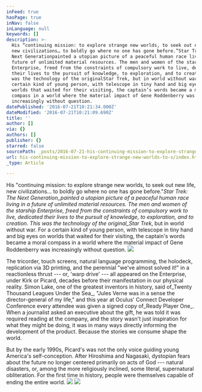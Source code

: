 ```yaml
---
inFeed: true
hasPage: true
inNav: false
inLanguage: null
keywords: []
description: >-
  His “continuing mission: to explore strange new worlds, to seek out new life,
  new civilizations… to boldly go where no one has gone before.”Star Trek: The
  Next Generationpainted a utopian picture of a peaceful human race living in a
  future of unlimited material resources. The men and women of the starship
  Enterprise, freed from the constraints of compulsory work to live, dedicated
  their lives to the pursuit of knowledge, to exploration, and to creation. This
  was the technology of the originalStar Trek, but in world without war. For a
  certain kind of young person, with telescope in tiny hand and big eyes on
  worlds that waited for their visiting, the captain’s words became a moral
  compass in a world where the material impact of Gene Roddenberry was
  increasingly without question.
datePublished: '2016-07-21T10:21:34.000Z'
dateModified: '2016-07-21T10:21:09.690Z'
title: ''
author: []
via: {}
authors: []
publisher: {}
starred: false
sourcePath: _posts/2016-07-21-his-continuing-mission-to-explore-strange-new-worlds-to-s.md
url: his-continuing-mission-to-explore-strange-new-worlds-to-s/index.html
_type: Article

---
```

His "continuing mission: to explore strange new worlds, to seek out new life, new civilizations... to boldly go where no one has gone before."_Star Trek: The Next Generation_painted a utopian picture of a peaceful human race living in a future of unlimited material resources. The men and women of the starship Enterprise, freed from the constraints of compulsory work to live, dedicated their lives to the pursuit of knowledge, to exploration, and to creation. This was the technology of the original_Star Trek_, but in world without war. For a certain kind of young person, with telescope in tiny hand and big eyes on worlds that waited for their visiting, the captain's words became a moral compass in a world where the material impact of Gene Roddenberry was increasingly without question.
![](https://the-grid-user-content.s3-us-west-2.amazonaws.com/b232292e-ef3d-4c78-a468-453ca22f9432.jpg)

The tricorder, touch screens, natural language programming, the holodeck, replication via 3D printing, and the perennial "we've almost solved it!" in a reactionless thrust --- or, 'warp drive' --- all appeared on the Enterprise, under Kirk or Picard, decades before their manifestation in our physical reality. Simon Lake, one of the greatest inventors in history, said of_Twenty Thousand Leagues Under the Sea_, "Jules Verne was in a sense the director-general of my life," and this year at Oculus' Connect Developer Conference every attendee was given a signed copy of_Ready Player One_. When a journalist asked an executive about the gift, he was told it was required reading at the company, and the story wasn't just inspiration for what they might be doing, it was in many ways directly informing the development of the product. Because the stories we consume shape the world.

But by the early 1990s, Picard's was not the only voice guiding young America's self-conception. After Hiroshima and Nagasaki, dystopian fears about the future no longer centered primarily on acts of God --- natural disasters, or, among the more religiously inclined, some literal, supernatural obliteration. For the first time in history, people were themselves capable of ending the entire world.
![](https://the-grid-user-content.s3-us-west-2.amazonaws.com/c70472d2-60c1-4169-9274-604ebd7850b5.jpg)
![](https://the-grid-user-content.s3-us-west-2.amazonaws.com/836293e3-3e22-40cc-9ee4-406529d22810.jpg)